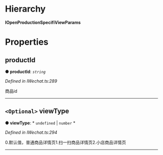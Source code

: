 

# Hierarchy

**IOpenProductionSpecifiViewParams**

# Properties

<a id="productid"></a>

##  productId

**● productId**: *`string`*

*Defined in IWechat.ts:289*

商品id

___
<a id="viewtype"></a>

## `<Optional>` viewType

**● viewType**: * `undefined` &#124; `number`
*

*Defined in IWechat.ts:294*

0.默认值，普通商品详情页1.扫一扫商品详情页2.小店商品详情页

___

